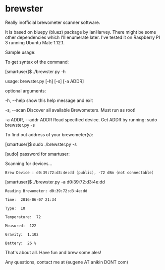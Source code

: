 # brewster
Really inofficial brewometer scanner software. 

It is based on bluepy (bluez) package by IanHarvey. There might be some other dependencies which I'll enumerate later. I've tested it on Raspberry PI 3 running Ubuntu Mate 1.12.1.


Sample usage:

To get syntax of the command:

[smartuser]$ ./brewster.py -h

usage: brewster.py [-h] [-s] [-a ADDR]

optional arguments:

  -h, --help            show this help message and exit
  
  -s, --scan            Discover all available Brewometers. Must run as root!
  
  -a ADDR, --addr ADDR  Read specified device. Get ADDR by running: sudo brewster.py -s


To find out address of your brewometer(s):

[smartuser]$ sudo ./brewster.py -s

[sudo] password for smartuser: 

Scanning for devices...

    Brew Device : d0:39:72:d3:4e:dd (public), -72 dBm (not connectable)


 [smartuser]$ ./brewster.py -a d0:39:72:d3:4e:dd
 
    Reading Brewometer: d0:39:72:d3:4e:dd
    
    Time:  2016-06-07 21:34
    
    Type:  10
    
    Temperature:  72
    
    Measured:  122
    
    Gravity:  1.102
    
    Battery:  26 %

That's about all. Have fun and brew some ales!

Any questions, contact me at (eugene AT anikin DONT com)
